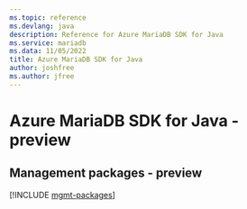 ```yaml
---
ms.topic: reference
ms.devlang: java
description: Reference for Azure MariaDB SDK for Java
ms.service: mariadb
ms.data: 11/05/2022
title: Azure MariaDB SDK for Java
author: joshfree
ms.author: jfree
---
```

# Azure MariaDB SDK for Java - preview

## Management packages - preview
[!INCLUDE [mgmt-packages](mariadb-mgmt-index.md)]